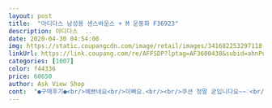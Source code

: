 ```yaml
---
layout: post 
title:  "아디다스 남성용 센스바운스 + M 운동화 F36923" 
description: 아디다스  ..
date: 2020-04-30 04:54:00 
img: https://static.coupangcdn.com/image/retail/images/341682253297118-89926dcb-9724-4938-8314-a87b39e594bb.jpg 
linkUrl: https://link.coupang.com/re/AFFSDP?lptag=AF3600438&subid=ahnPublicAsk&pageKey=1384683502&itemId=2419423527&vendorItemId=70413607941&traceid=V0-113-5cb9118c1e41a3ef 
categories: [1007] 
color: f44336 
price: 60650 
author: Ask View Shop 
cont:  "●구매후기●<br/>예쁘네요<br/>이뻐요.<br/><br/>쿠션 정말 굳입니다요~~♡<br/>편해요.<br/><br/>" 
---
```

